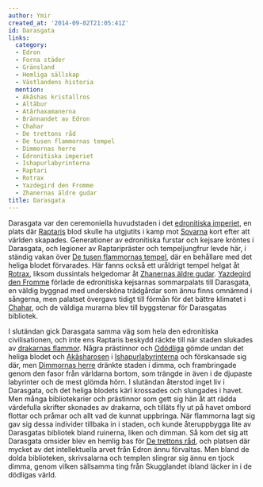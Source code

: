 ```yaml
---
author: Ymir
created_at: '2014-09-02T21:05:41Z'
id: Darasgata
links:
  category:
  - Edron
  - Forna städer
  - Gränsland
  - Hemliga sällskap
  - Västlandens historia
  mention:
  - Akâshas kristallros
  - Altâbur
  - Atârhaxamanerna
  - Brännandet av Edron
  - Chahar
  - De trettons råd
  - De tusen flammornas tempel
  - Dimmornas herre
  - Edronitiska imperiet
  - Ishapurlabyrinterna
  - Raptari
  - Rotrax
  - Yazdegird den Fromme
  - Zhanernas äldre gudar
title: Darasgata
---
```


Darasgata var den ceremoniella huvudstaden i det [edronitiska imperiet], en plats där [Raptaris]
blod skulle ha utgjutits i kamp mot [Sovarna] kort efter att världen skapades. Generationer av
edronitiska furstar och kejsare kröntes i Darasgata, och legioner av Raptaripräster och
tempeljungfrur levde här, i ständig vakan över [De tusen flammornas tempel], där en behållare med
det heliga blodet förvarades. Här fanns också ett uråldrigt tempel helgat åt [Rotrax], liksom
dussintals helgedomar åt [Zhanernas äldre gudar]. [Yazdegird den Fromme] förlade de edronitiska
kejsarnas sommarpalats till Darasgata, en väldig byggnad med undersköna trädgårdar som ännu finns
omnämnd i sångerna, men palatset övergavs tidigt till förmån för det bättre klimatet i [Chahar], och
de väldiga murarna blev till byggstenar för Darasgatas bibliotek.

I slutändan gick Darasgata samma väg som hela den edronitiska civilisationen, och inte ens Raptaris
beskydd räckte till när staden slukades av [drakarnas flammor]. Några prästinnor och [Odödliga]
gömde undan det heliga blodet och [Akâsharosen] i [Ishapurlabyrinterna] och förskansade sig där, men
[Dimmornas herre] dränkte staden i dimma, och frambringade genom den fasor från världarna bortom,
som trängde in även i de djupaste labyrinter och de mest glömda hörn. I slutändan återstod inget liv
i Darasgata, och det heliga blodets kärl krossades och slungades i havet. Men många bibliotekarier
och prästinnor som gett sig hän åt att rädda värdefulla skrifter skonades av drakarna, och tilläts
fly ut på havet ombord flottar och pråmar och allt vad de kunnat uppbringa. När flammorna lagt sig
gav sig dessa individer tillbaka in i staden, och kunde återuppbygga lite av Darasgatas bibliotek
bland ruinerna, liken och dimman. Så kom det sig att Darasgata omsider blev en hemlig bas för [De
trettons råd], och platsen där mycket av det intellektuella arvet från Edron ännu förvaltas. Men
bland de dolda biblioteken, skrivsalarna och templen slingrar sig ännu en tjock dimma, genom vilken
sällsamma ting från Skugglandet ibland läcker in i de dödligas värld.

  [edronitiska imperiet]: Edronitiska_imperiet
  [Raptaris]: Raptari
  [Sovarna]: Altâbur
  [De tusen flammornas tempel]: De_tusen_flammornas_tempel
  [Rotrax]: Rotrax
  [Zhanernas äldre gudar]: Zhanernas_äldre_gudar
  [Yazdegird den Fromme]: Yazdegird_den_Fromme
  [Chahar]: Chahar
  [drakarnas flammor]: Brännandet_av_Edron
  [Odödliga]: Atârhaxamanerna
  [Akâsharosen]: Akâshas_kristallros
  [Ishapurlabyrinterna]: Ishapurlabyrinterna
  [Dimmornas herre]: Dimmornas_herre
  [De trettons råd]: De_trettons_råd